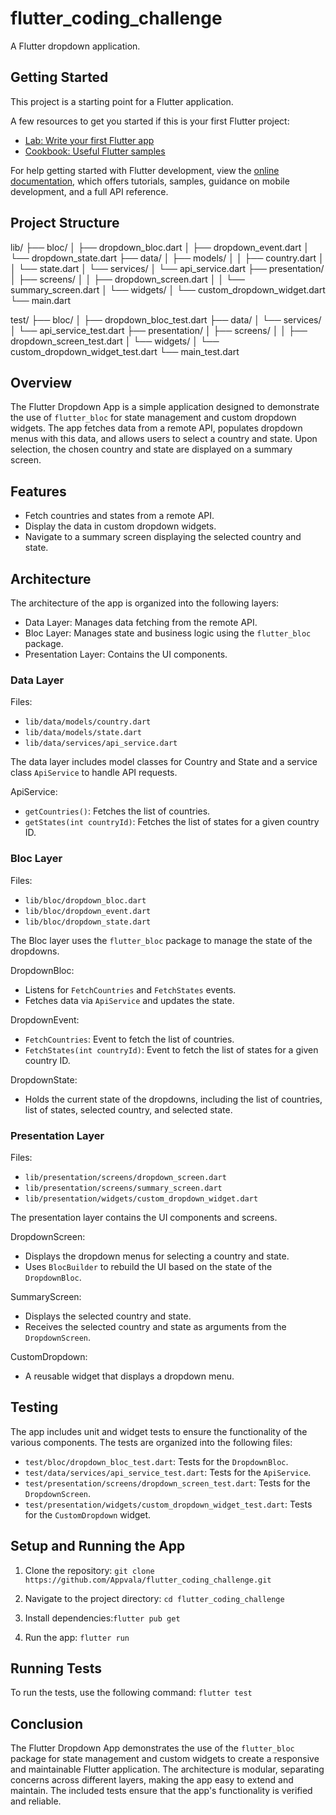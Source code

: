 # flutter_coding_challenge

A Flutter dropdown application.

## Getting Started

This project is a starting point for a Flutter application.

A few resources to get you started if this is your first Flutter project:

- [Lab: Write your first Flutter app](https://docs.flutter.dev/get-started/codelab)
- [Cookbook: Useful Flutter samples](https://docs.flutter.dev/cookbook)

For help getting started with Flutter development, view the
[online documentation](https://docs.flutter.dev/), which offers tutorials,
samples, guidance on mobile development, and a full API reference.

## Project Structure

lib/
├── bloc/
│   ├── dropdown_bloc.dart
│   ├── dropdown_event.dart
│   └── dropdown_state.dart
├── data/
│   ├── models/
│   │   ├── country.dart
│   │   └── state.dart
│   └── services/
│       └── api_service.dart
├── presentation/
│   ├── screens/
│   │   ├── dropdown_screen.dart
│   │   └── summary_screen.dart
│   └── widgets/
│       └── custom_dropdown_widget.dart
└── main.dart

test/
├── bloc/
│   ├── dropdown_bloc_test.dart
├── data/
│   └── services/
│       └── api_service_test.dart
├── presentation/
│   ├── screens/
│   │   ├── dropdown_screen_test.dart
│   └── widgets/
│       └── custom_dropdown_widget_test.dart
└── main_test.dart


## Overview

The Flutter Dropdown App is a simple application designed to demonstrate
the use of `flutter_bloc` for state management and custom dropdown widgets.
The app fetches data from a remote API, populates dropdown menus with this data,
and allows users to select a country and state. Upon selection, the chosen country
and state are displayed on a summary screen.

## Features

- Fetch countries and states from a remote API.
- Display the data in custom dropdown widgets.
- Navigate to a summary screen displaying the selected country and state.

## Architecture

The architecture of the app is organized into the following layers:

- Data Layer: Manages data fetching from the remote API.
- Bloc Layer: Manages state and business logic using the `flutter_bloc` package.
- Presentation Layer: Contains the UI components.

### Data Layer

Files:

- `lib/data/models/country.dart`
- `lib/data/models/state.dart`
- `lib/data/services/api_service.dart`

The data layer includes model classes for Country and State and
a service class `ApiService` to handle API requests.

ApiService:
- `getCountries()`: Fetches the list of countries.
- `getStates(int countryId)`: Fetches the list of states for a given country ID.

### Bloc Layer

Files:

- `lib/bloc/dropdown_bloc.dart`
- `lib/bloc/dropdown_event.dart`
- `lib/bloc/dropdown_state.dart`

The Bloc layer uses the `flutter_bloc` package to manage the state of the dropdowns.

DropdownBloc:
- Listens for `FetchCountries` and `FetchStates` events.
- Fetches data via `ApiService` and updates the state.

DropdownEvent:
- `FetchCountries`: Event to fetch the list of countries.
- `FetchStates(int countryId)`: Event to fetch the list of states for a given country ID.

DropdownState:
- Holds the current state of the dropdowns, including the list of countries,
  list of states, selected country, and selected state.

### Presentation Layer

Files:

- `lib/presentation/screens/dropdown_screen.dart`
- `lib/presentation/screens/summary_screen.dart`
- `lib/presentation/widgets/custom_dropdown_widget.dart`

The presentation layer contains the UI components and screens.

DropdownScreen:
- Displays the dropdown menus for selecting a country and state.
- Uses `BlocBuilder` to rebuild the UI based on the state of the `DropdownBloc`.

SummaryScreen:
- Displays the selected country and state.
- Receives the selected country and state as arguments from the `DropdownScreen`.

CustomDropdown:
- A reusable widget that displays a dropdown menu.

## Testing

The app includes unit and widget tests to ensure the functionality of
the various components. The tests are organized into the following files:

- `test/bloc/dropdown_bloc_test.dart`: Tests for the `DropdownBloc`.
- `test/data/services/api_service_test.dart`: Tests for the `ApiService`.
- `test/presentation/screens/dropdown_screen_test.dart`: Tests for the `DropdownScreen`.
- `test/presentation/widgets/custom_dropdown_widget_test.dart`: Tests for the `CustomDropdown` widget.

## Setup and Running the App

1. Clone the repository: ```git clone https://github.com/Appvala/flutter_coding_challenge.git```

2. Navigate to the project directory: ```cd flutter_coding_challenge```

3. Install dependencies:```flutter pub get```

4. Run the app: ```flutter run```

## Running Tests

To run the tests, use the following command: ```flutter test```

## Conclusion

The Flutter Dropdown App demonstrates the use of the `flutter_bloc` package
for state management and custom widgets to create a responsive and
maintainable Flutter application. The architecture is modular,
separating concerns across different layers, making the app easy to extend
and maintain. The included tests ensure that the app's functionality is verified
and reliable.